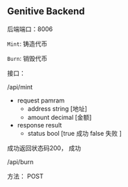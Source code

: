 ## Genitive Backend 


后端端口：8006

`Mint`: 铸造代币

`Burn`: 销毁代币


接口：

/api/mint 
- request pamram
  - address string [地址]
  - amount decimal [金额]
- response result
  - status bool [true 成功 false 失败 ]

成功返回状态码200， 成功

/api/burn

方法：
POST

